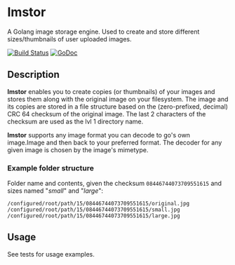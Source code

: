 # Imstor
A Golang image storage engine. Used to create and store different sizes/thumbnails of user uploaded images.

[![Build Status](https://travis-ci.org/deiwin/imstor.svg?branch=master)](https://travis-ci.org/deiwin/imstor) [![GoDoc](https://godoc.org/github.com/deiwin/imstor?status.svg)](https://godoc.org/github.com/deiwin/imstor)

## Description

**Imstor** enables you to create copies (or thumbnails) of your images and stores
them along with the original image on your filesystem. The image and its
copies are stored in a file structure based on the (zero-prefixed, decimal)
CRC 64 checksum of the original image. The last 2 characters of the checksum
are used as the lvl 1 directory name.

**Imstor** supports any image format you can decode to go's own image.Image
and then back to your preferred format. The decoder for any given image is
chosen by the image's mimetype.

### Example folder structure
Folder name and contents, given the checksum `08446744073709551615` and
sizes named "*small*" and "*large*":
```
/configured/root/path/15/08446744073709551615/original.jpg
/configured/root/path/15/08446744073709551615/small.jpg
/configured/root/path/15/08446744073709551615/large.jpg
```

## Usage
See tests for usage examples.
